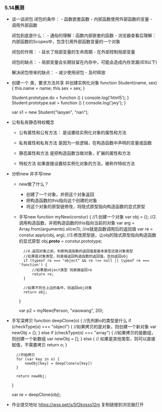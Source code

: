 ### 5.14晨测
- 谈一谈闭包
    闭包的条件：
        - 函数嵌套函数
        - 内部函数使用外部函数的变量
        - 调用外部函数

    闭包到底是什么：
        - 通俗的理解：函数内部嵌套的函数
        - 浏览器查看后理解：内部函数的Scopes中，包含引用外部函数变量的一个对象

    闭包的作用：
        - 延长了局部变量的生命周期
        - 在外部控制局部变量

    闭包的缺点：
        - 局部变量会长期驻留在内存中，可能会造成内存泄漏(IE9以下)

    解决闭包带来的缺点：
        - 减少使用闭包
        - 及时释放

- 创建一个 类，要求方法共享 并创建实例化对象
     function Student(name, sex) {
        this.name = name;
        this.sex = sex;
    }

    Student.prototype.do = function () {
        console.log('html5');
    }
    Student.prototype.eat = function () {
        console.log('jwy');
    }


    var s1 = new Student("laoyan", "nan");

- 公有私有静态特权概念
    - 公有属性和公有方法：
        是设置给实例化对象的属性和方法  

    - 私有属性和私有方法
        是因为一些逻辑，在构造函数中声明的变量或函数

    - 静态属性和方法
        是把构造函数当做对象，扩展的属性和方法

    - 特权方法
        如果直接设置给实例化对象的方法，被称作特权方法

- 分析new 并手写new
    - new做了什么？
        - 创建了一个对象，并把这个对象返回
        - 把构造函数的this指向这个创建的对象
        - 将这个对象的原型链修改，将隐式原型指向构造函数的显式原型
    - 手写new
        function myNew(constur) {
            //1.创建一个对象
            var obj = {};
            //2.调用构造函数，并把构造函数的this指向当前的对象
            var arg = Array.from(arguments).slice(1);
            //re就是函数调用后的返回值
            var re = constur.apply(obj, arg);
            //3.修改原型链，让obj的隐式原型指向构造函数的显式原型
            obj.__proto__ = constur.prototype;

            //4.返回对象之前，判断构造函数的返回值是基本类型还是对象类型
            //如果是对象类型，则直接返回构造函数的返回值，否则返回obj
            if (typeof re === "object" && re !== null || typeof re === 'function') {
                //如果是object类型 则直接返回re
                return re;
            }

            //如果不符合上边的条件，则返回obj对象
            return obj;
        }

        var p2 = myNew(Person, "xiaowang", 20);

- 手写深拷贝
    function deepClone(o) {
        //先判断o的类型是什么
        if (checkType(o) === "object") {
            //如果拷贝的是对象，则创建一个新对象
            var newObj = {};
        } else if (checkType(o) === "array") {
            //如果拷贝的是数组，则创建一个新数组
            var newObj = [];
        } else {
            // 如果是其他类型，则可以直接赋值，不需要拷贝
            return o;
        }

        //开始拷贝
        for (var key in o) {
            newObj[key] = deepClone(o[key])
        }

        return newObj;

    }

    var re = deepClone(obj);

- 作业提交地址
https://wss.pet/s/5f2kosss12m 复制链接到浏览器打开
